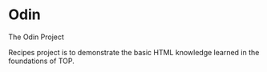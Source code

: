 # Odin
The Odin Project

Recipes project is to demonstrate the basic HTML knowledge learned in the foundations of TOP.
